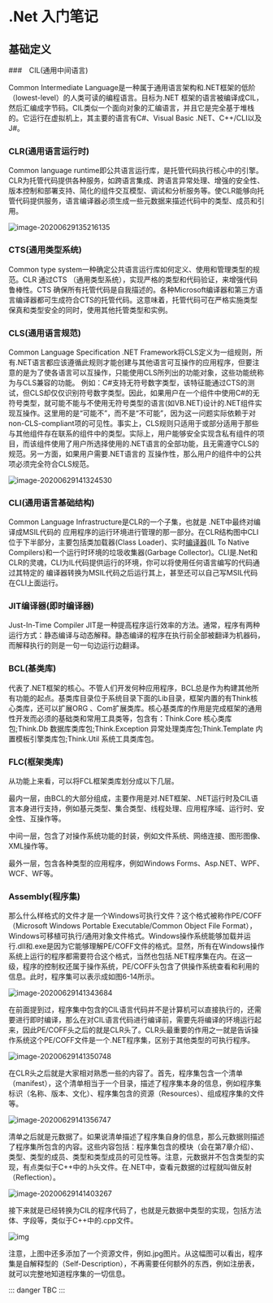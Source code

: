 # .Net 入门笔记

## 基础定义

###　CIL(通用中间语言) 

Common Intermediate Language是一种属于通用语言架构和.NET框架的低阶（lowest-level）的人类可读的编程语言。目标为.NET 框架的语言被编译成CIL，然后汇编成字节码。CIL类似一个面向对象的汇编语言，并且它是完全基于堆栈的。它运行在虚拟机上，其主要的语言有C#、Visual Basic .NET、C++/CLI以及 J#。



### CLR(通用语言运行时)

Common language runtime即公共语言运行库，是托管代码执行核心中的引擎。CLR为托管代码提供各种服务，如跨语言集成、跨语言异常处理、增强的安全性、版本控制和部署支持、简化的组件交互模型、调试和分析服务等。使CLR能够向托管代码提供服务，语言编译器必须生成一些元数据来描述代码中的类型、成员和引用。

![image-20200629135216135](C:\Users\cjcj1\AppData\Roaming\Typora\typora-user-images\image-20200629135216135.png)

 

### CTS(通用类型系统)

Common type system一种确定公共语言运行库如何定义、使用和管理类型的规范。CLR 通过CTS （通用类型系统），实现严格的类型和代码验证，来增强代码鲁棒性。CTS 确保所有托管代码是自我描述的。各种Microsoft编译器和第三方语言编译器都可生成符合CTS的托管代码。这意味着，托管代码可在严格实施类型保真和类型安全的同时，使用其他托管类型和实例。



### CLS(通用语言规范)

Common Language Specification .NET Framework将CLS定义为一组规则，所有.NET语言都应该遵循此规则才能创建与其他语言可互操作的应用程序，但要注意的是为了使各语言可以互操作，只能使用CLS所列出的功能对象，这些功能统称为与CLS兼容的功能。 例如：C#支持无符号数字类型，该特征能通过CTS的测试，但CLS却仅仅识别符号数字类型。因此，如果用户在一个组件中使用C#的无符号类型，就可能不能与不使用无符号类型的语言(如VB.NET)设计的.NET组件实现互操作。这里用的是“可能不”，而不是“不可能”，因为这一问题实际依赖于对non-CLS-compliant项的可见性。事实上，CLS规则只适用于或部分适用于那些与其他组件存在联系的组件中的类型。实际上，用户能够安全实现含私有组件的项目，而该组件使用了用户所选择使用的.NET语言的全部功能，且无需遵守CLS的规范。另一方面，如果用户需要.NET语言的 互操作性，那么用户的组件中的公共项必须完全符合CLS规范。

![image-20200629141324530](C:\Users\cjcj1\AppData\Roaming\Typora\typora-user-images\image-20200629141324530.png)

### CLI(通用语言基础结构)

Common Language Infrastructure是CLR的一个子集，也就是 .NET中最终对编译成MSIL代码的 应用程序的运行环境进行管理的那一部分。在CLR结构图中CLI位于下半部分，主要包括类加载器(Class Loader)、实时[编译器](https://baike.sogou.com/lemma/ShowInnerLink.htm?lemmaId=106869&ss_c=ssc.citiao.link)(IL To Native Compilers)和一个运行时环境的垃圾收集器(Garbage Collector)。CLI是.Net和CLR的灵魂，CLI为IL代码提供运行的环境，你可以将使用任何语言编写的代码通过其特定的 编译器转换为MSIL代码之后运行其上，甚至还可以自己写MSIL代码在CLI上面运行。



### JIT编译器(即时编译器)

Just-In-Time Compiler JIT是一种提高程序运行效率的方法。通常，程序有两种运行方式：静态编译与动态解释。静态编译的程序在执行前全部被翻译为机器码，而解释执行的则是一句一句边运行边翻译。



### BCL(基类库)

代表了.NET框架的核心。不管人们开发何种应用程序，BCL总是作为构建其他所有功能的起点。基类库目录位于系统目录下面的Lib目录，框架内置的有Think核心类库，还可以扩展ORG 、Com扩展类库。核心基类库的作用是完成框架的通用性开发而必须的基础类和常用工具类等，包含有：Think.Core 核心类库包;Think.Db 数据库类库包;Think.Exception 异常处理类库包;Think.Template 内置模板引擎类库包;Think.Util 系统工具类库包。



### FLC(框架类库)

从功能上来看，可以将FCL框架类库划分成以下几层。

最内一层，由BCL的大部分组成，主要作用是对.NET框架、.NET运行时及CIL语言本身进行支持，例如基元类型、集合类型、线程处理、应用程序域、运行时、安全性、互操作等。

中间一层，包含了对操作系统功能的封装，例如文件系统、网络连接、图形图像、XML操作等。

最外一层，包含各种类型的应用程序，例如Windows Forms、Asp.NET、WPF、WCF、WF等。



### Assembly(程序集) 

那么什么样格式的文件才是一个Windows可执行文件？这个格式被称作PE/COFF（Microsoft Windows Portable Executable/Common Object File Format），Windows可移植可执行/通用对象文件格式。Windows操作系统能够加载并运行.dll和.exe是因为它能够理解PE/COFF文件的格式。显然，所有在Windows操作系统上运行的程序都需要符合这个格式，当然也包括.NET程序集在内。在这一级，程序的控制权还属于操作系统，PE/COFF头包含了供操作系统查看和利用的信息。此时，程序集可以表示成如图6-14所示。

![image-20200629141343684](C:\Users\cjcj1\AppData\Roaming\Typora\typora-user-images\image-20200629141343684.png)

在前面提到过，程序集中包含的CIL语言代码并不是计算机可以直接执行的，还需要进行即时编译，那么在对CIL语言代码进行编译前，需要先将编译的环境运行起来，因此PE/COFF头之后的就是CLR头了。CLR头最重要的作用之一就是告诉操作系统这个PE/COFF文件是一个.NET程序集，区别于其他类型的可执行程序。

![image-20200629141350748](C:\Users\cjcj1\AppData\Roaming\Typora\typora-user-images\image-20200629141350748.png)

在CLR头之后就是大家相对熟悉一些的内容了。首先，程序集包含一个清单（manifest），这个清单相当于一个目录，描述了程序集本身的信息，例如程序集标识（名称、版本、文化）、程序集包含的资源（Resources）、组成程序集的文件等。

![image-20200629141356747](C:\Users\cjcj1\AppData\Roaming\Typora\typora-user-images\image-20200629141356747.png)

清单之后就是元数据了。如果说清单描述了程序集自身的信息，那么元数据则描述了程序集所包含的内容。这些内容包括：程序集包含的模块（会在第7章介绍）、类型、类型的成员、类型和类型成员的可见性等。注意，元数据并不包含类型的实现，有点类似于C++中的.h头文件。在.NET中，查看元数据的过程就叫做反射（Reflection）。

![image-20200629141403267](C:\Users\cjcj1\AppData\Roaming\Typora\typora-user-images\image-20200629141403267.png)

接下来就是已经转换为CIL的程序代码了，也就是元数据中类型的实现，包括方法体、字段等，类似于C++中的.cpp文件。

![img](file:///C:/Users/cjcj1/AppData/Local/Temp/msohtmlclip1/01/clip_image002.jpg)

注意，上图中还多添加了一个资源文件，例如.jpg图片。从这幅图可以看出，程序集是自解释型的（Self-Description），不再需要任何额外的东西，例如注册表，就可以完整地知道程序集的一切信息。

::: danger
TBC
:::